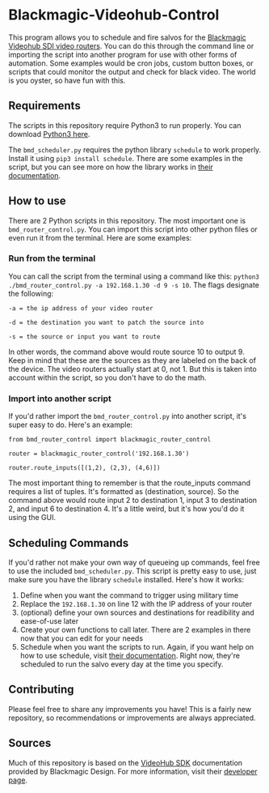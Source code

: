 # Blackmagic-Videohub-Control
This program allows you to schedule and fire salvos for the [Blackmagic Videohub SDI video routers](https://www.blackmagicdesign.com/products/smartvideohub). You can do this through the command line or importing the script into another program for use with other forms of automation. Some examples would be cron jobs, custom button boxes, or scripts that could monitor the output and check for black video. The world is you oyster, so have fun with this.

## Requirements
The scripts in this repository require Python3 to run properly. You can download [Python3 here](https://www.python.org/downloads/).

The `bmd_scheduler.py` requires the python library `schedule` to work properly. Install it using `pip3 install schedule`. There are some examples in the script, but you can see more on how the library works in [their documentation](https://pypi.org/project/schedule/).

## How to use
There are 2 Python scripts in this repository. The most important one is `bmd_router_control.py`. You can import this script into other python files or even run it from the terminal. Here are some examples:


### Run from the terminal
You can call the script from the terminal using a command like this: `python3 ./bmd_router_control.py -a 192.168.1.30 -d 9 -s 10`. The flags designate the following:
```
-a = the ip address of your video router

-d = the destination you want to patch the source into

-s = the source or input you want to route
```
  
In other words, the command above would route source 10 to output 9. Keep in mind that these are the sources as they are labeled on the back of the device. The video routers actually start at 0, not 1. But this is taken into account within the script, so you don't have to do the math.
 

### Import into another script
If you'd rather import the `bmd_router_control.py` into another script, it's super easy to do. Here's an example:

```
from bmd_router_control import blackmagic_router_control

router = blackmagic_router_control('192.168.1.30')

router.route_inputs([(1,2), (2,3), (4,6)])
```

The most important thing to remember is that the route_inputs command requires a list of tuples. It's formatted as (destination, source). So the command above would route input 2 to destination 1, input 3 to destination 2, and input 6 to destination 4. It's a little weird, but it's how you'd do it using the GUI.


## Scheduling Commands
If you'd rather not make your own way of queueing up commands, feel free to use the included `bmd_scheduler.py`. This script is pretty easy to use, just make sure you have the library `schedule` installed. Here's how it works:

1. Define when you want the command to trigger using military time
2. Replace the `192.168.1.30` on line 12 with the IP address of your router
3. (optional) define your own sources and destinations for readibility and ease-of-use later
4. Create your own functions to call later. There are 2 examples in there now that you can edit for your needs
5. Schedule when you want the scripts to run. Again, if you want help on how to use schedule, visit [their documentation](https://pypi.org/project/schedule/). Right now, they're scheduled to run the salvo every day at the time you specify.


## Contributing
Please feel free to share any improvements you have! This is a fairly new repository, so recommendations or improvements are always appreciated.


## Sources
Much of this repository is based on the [VideoHub SDK](https://downloads.blackmagicdesign.com/Developer/Videohub/20210215-b13954/Blackmagic_Videohub_Developer_SDK_1.0.zip) documentation provided by Blackmagic Design. For more information, visit their [developer page](https://www.blackmagicdesign.com/developer/).
